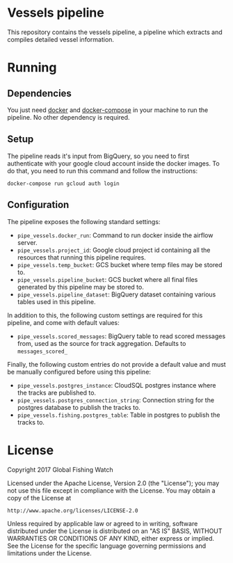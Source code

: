 # Vessels pipeline

This repository contains the vessels pipeline, a pipeline which extracts and compiles detailed vessel information.

# Running

## Dependencies

You just need [docker](https://www.docker.com/) and [docker-compose](https://docs.docker.com/compose/) in your machine to run the pipeline. No other dependency is required.

## Setup

The pipeline reads it's input from BigQuery, so you need to first authenticate with your google cloud account inside the docker images. To do that, you need to run this command and follow the instructions:

```
docker-compose run gcloud auth login
```

## Configuration

The pipeline exposes the following standard settings:

* `pipe_vessels.docker_run`: Command to run docker inside the airflow server.
* `pipe_vessels.project_id`: Google cloud project id containing all the resources that running this pipeline requires.
* `pipe_vessels.temp_bucket`: GCS bucket where temp files may be stored to.
* `pipe_vessels.pipeline_bucket`: GCS bucket where all final files generated by this pipeline may be stored to.
* `pipe_vessels.pipeline_dataset`: BigQuery dataset containing various tables used in this pipeline.

In addition to this, the following custom settings are required for this
pipeline, and come with default values:

* `pipe_vessels.scored_messages`: BigQuery table to read scored messages from, used as the source for track aggregation. Defaults to `messages_scored_`

Finally, the following custom entries do not provide a default value and must be manually configured before using this pipeline:

* `pipe_vessels.postgres_instance`: CloudSQL postgres instance where the tracks are published to.
* `pipe_vessels.postgres_connection_string`: Connection string for the postgres database to publish the tracks to.
* `pipe_vessels.fishing.postgres_table`: Table in postgres to publish the tracks to.

# License

Copyright 2017 Global Fishing Watch

Licensed under the Apache License, Version 2.0 (the "License");
you may not use this file except in compliance with the License.
You may obtain a copy of the License at

    http://www.apache.org/licenses/LICENSE-2.0

Unless required by applicable law or agreed to in writing, software
distributed under the License is distributed on an "AS IS" BASIS,
WITHOUT WARRANTIES OR CONDITIONS OF ANY KIND, either express or implied.
See the License for the specific language governing permissions and
limitations under the License.
